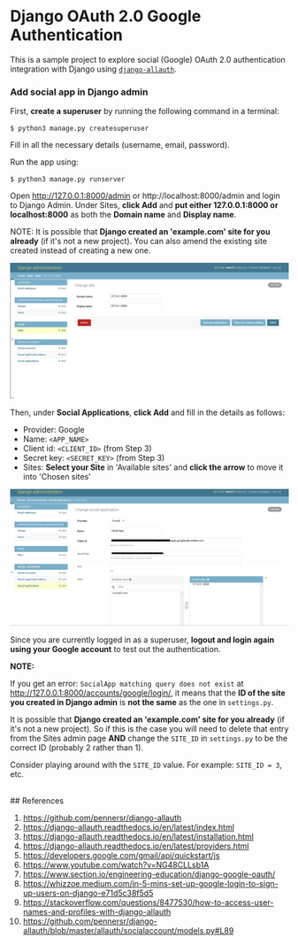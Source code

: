 # Django OAuth 2.0 Google Authentication

This is a sample project to explore social (Google) OAuth 2.0 authentication integration with Django using [`django-allauth`](https://django-allauth.readthedocs.io/en/latest/index.html).

### Add social app in Django admin

First, **create a superuser** by running the following command in a terminal:

```Shell
$ python3 manage.py createsuperuser
```

Fill in all the necessary details (username, email, password).

Run the app using:

```Shell
$ python3 manage.py runserver
```

Open http://127.0.0.1:8000/admin or http://localhost:8000/admin and login to Django Admin. Under Sites, **click Add** and **put either 127.0.0.1:8000 or localhost:8000** as both the **Domain name** and **Display name**.

NOTE: It is possible that **Django created an 'example.com' site for you already** (if it's not a new project). You can also amend the existing site created instead of creating a new one.

<img src="./images/1.png"/>

Then, under **Social Applications**, **click Add** and fill in the details as follows:

- Provider: Google
- Name: `<APP_NAME>`
- Client id: `<CLIENT_ID>` (from Step 3)
- Secret key: `<SECRET_KEY>` (from Step 3)
- Sites: **Select your Site** in 'Available sites' and **click the arrow** to move it into 'Chosen sites'

<img src="./images/2.png"/>

Since you are currently logged in as a superuser, **logout and login again using your Google account** to test out the authentication.

**NOTE:**

If you get an error: `SocialApp matching query does not exist` at http://127.0.0.1:8000/accounts/google/login/, it means that the **ID of the site you created in Django admin** is **not the same** as the one in `settings.py`.

It is possible that **Django created an 'example.com' site for you already** (if it's not a new project). So if this is the case you will need to delete that entry from the Sites admin page **AND** change the `SITE_ID` in `settings.py` to be the correct ID (probably 2 rather than 1).

Consider playing around with the `SITE_ID` value. For example: `SITE_ID = 3`, etc.

<br>
## References

1. https://github.com/pennersr/django-allauth
2. https://django-allauth.readthedocs.io/en/latest/index.html
3. https://django-allauth.readthedocs.io/en/latest/installation.html
4. https://django-allauth.readthedocs.io/en/latest/providers.html
5. https://developers.google.com/gmail/api/quickstart/js
6. https://www.youtube.com/watch?v=NG48CLLsb1A
7. https://www.section.io/engineering-education/django-google-oauth/
8. https://whizzoe.medium.com/in-5-mins-set-up-google-login-to-sign-up-users-on-django-e71d5c38f5d5
9. https://stackoverflow.com/questions/8477530/how-to-access-user-names-and-profiles-with-django-allauth
10. https://github.com/pennersr/django-allauth/blob/master/allauth/socialaccount/models.py#L89
